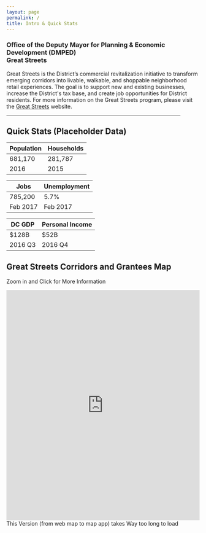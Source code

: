 ```yaml
---
layout: page
permalink: /
title: Intro & Quick Stats
---
```


<h3>
Office of the Deputy Mayor for Planning & Economic Development (DMPED) <br/> Great Streets 
</h3>

Great Streets is the District’s commercial revitalization initiative to transform emerging corridors into livable, walkable, and shoppable neighborhood retail experiences.  The goal is to support new and existing businesses, increase the District's tax base, and create job opportunities for District residents. For more information on the Great Streets program, please visit the <a href ="http://greatstreets.dc.gov/">Great Streets</a> website. 

<hr style="width: 454px; margin:1em 0">

<h2> Quick Stats (Placeholder Data) </h2>

<div class="datatable">
	<table>
		<thead>
			<tr><th>Population</th><th>Households</th>
		<tbody>
			<tr class="headline-data"><td>681,170</td><td>281,787</td></tr>	
			<tr><td>2016</td><td>2015</td></tr>
		</tbody>
	<table>
		<thead>
			<tr><th>Jobs</th><th>Unemployment</th>
		<tbody>
			<tr class="headline-data"><td>785,200</td><td>5.7%</td></tr>	
			<tr><td>Feb 2017</td><td>Feb 2017</td></tr>
		</tbody>
	<table>
		<thead>
			<tr><th>DC GDP</th><th>Personal Income</th>
		<tbody>
			<tr class="headline-data"><td>$128B</td><td>$52B</td></tr>	
			<tr><td>2016 Q3</td><td>2016 Q4</td></tr>
		</tbody></tr></thead></table></tr></thead></table></tr></thead></table></div>

<h2> Great Streets Corridors and Grantees Map</h2>

Zoom in and Click for More Information

 <iframe width="100%" height="600px" src="http://dcgis.maps.arcgis.com/apps/View/index.html?appid=51533acf6855478da2ceb0736444014d" frameborder="0" scrolling="no"></iframe> This Version (from web map to map app) takes Way too long to load

<!-- <style>.embed-container {position: relative; padding-bottom: 87%; height: 0; max-width: 100%;} .embed-container iframe, .embed-container object, .embed-container iframe{position: absolute; top: 0; left: 0; width: 100%; height: 100%;} small{position: absolute; z-index: 40; bottom: 0; margin-bottom: -15px;}</style><div class="embed-container"><iframe width="300" height="260" frameborder="0" scrolling="no" marginheight="0" marginwidth="0" title="Great Streets Corridors for Dashboard" src="//dcgis.maps.arcgis.com/apps/Embed/index.html?webmap=ea5b95d58986464984fe772931fe63e2&amp;extent=-77.2064,38.8134,-76.8274,38.9895&amp;zoom=true&amp;previewImage=false&amp;scale=true&amp;search=true&amp;searchextent=true&amp;legend=true&amp;disable_scroll=true&amp;theme=light"></iframe></div> -->